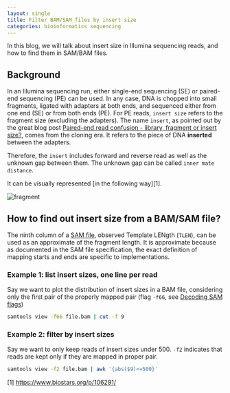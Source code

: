 ```yaml
---
layout: single
title: Filter BAM/SAM files by insert size
categories: bioinformatics sequencing
---
```


In this blog, we will talk about insert size in Illumina sequencing reads, and how to find them in SAM/BAM files.

## Background

In an Illumina sequencing run, either single-end sequencing (SE) or paired-end sequencing (PE) can be used. In any case, DNA is chopped into small fragments, ligated with adapters at both ends, and sequenced either from one end (SE) or from both ends (PE). For PE reads, `insert size` refers to the fragment size (excluding the adapters). The name `insert`, as pointed out by the great blog post [Paired-end read confusion - library, fragment or insert size?](http://thegenomefactory.blogspot.com/2013/08/paired-end-read-confusion-library.html), comes from the cloning era. It refers to the piece of DNA **inserted** between the adapters.

Therefore, the `insert` includes forward and reverse read as well as the unknown gap between them. The unknown gap can be called `inner mate distance`.

It can be visually represented [in the following way][1].

![fragment](http://www.frontiersin.org/files/Articles/77572/fgene-05-00005-HTML/image_m/fgene-05-00005-g001.jpg)

## How to find out insert size from a BAM/SAM file?

The ninth column of a [SAM file](https://samtools.github.io/hts-specs/SAMv1.pdf), observed Template LENgth (`TLEN`), can be used as an approximate of the fragment length. It is approximate because as documented in the SAM file specification, the exact definition of mapping starts and ends are specific to implementations.

### Example 1: list insert sizes, one line per read

Say we want to plot the distribution of insert sizes in a BAM file, considering only the first pair of the properly mapped pair (flag `-f66`, see [Decoding SAM flags](https://broadinstitute.github.io/picard/explain-flags.html))

```bash
samtools view -f66 file.bam | cut -f 9
```

### Example 2: filter by insert sizes

Say we want to only keep reads of insert sizes under 500. `-f2` indicates that reads are kept only if they are mapped in proper pair.

```bash
samtools view -f2 file.bam | awk '{abs($9)<=500}'
```

[1] https://www.biostars.org/p/106291/
